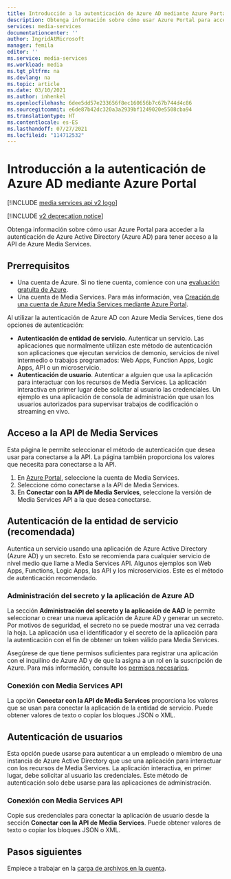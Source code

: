 ```yaml
---
title: Introducción a la autenticación de Azure AD mediante Azure Portal | Microsoft Docs
description: Obtenga información sobre cómo usar Azure Portal para acceder a la autenticación de Azure Active Directory (Azure AD) para utilizar la API de Azure Media Services.
services: media-services
documentationcenter: ''
author: IngridAtMicrosoft
manager: femila
editor: ''
ms.service: media-services
ms.workload: media
ms.tgt_pltfrm: na
ms.devlang: na
ms.topic: article
ms.date: 03/10/2021
ms.author: inhenkel
ms.openlocfilehash: 6dee5dd57e233656f8ec160656b7c67b744d4c86
ms.sourcegitcommit: e6de87b42dc320a3a2939bf1249020e5508cba94
ms.translationtype: HT
ms.contentlocale: es-ES
ms.lasthandoff: 07/27/2021
ms.locfileid: "114712532"
---
```

# <a name="get-started-with-azure-ad-authentication-by-using-the-azure-portal"></a>Introducción a la autenticación de Azure AD mediante Azure Portal

[!INCLUDE [media services api v2 logo](./includes/v2-hr.md)]

[!INCLUDE [v2 deprecation notice](../latest/includes/v2-deprecation-notice.md)]

Obtenga información sobre cómo usar Azure Portal para acceder a la autenticación de Azure Active Directory (Azure AD) para tener acceso a la API de Azure Media Services.

## <a name="prerequisites"></a>Prerrequisitos

- Una cuenta de Azure. Si no tiene cuenta, comience con una [evaluación gratuita de Azure](https://azure.microsoft.com/pricing/free-trial/). 
- Una cuenta de Media Services. Para más información, vea [Creación de una cuenta de Azure Media Services mediante Azure Portal](media-services-portal-create-account.md).

Al utilizar la autenticación de Azure AD con Azure Media Services, tiene dos opciones de autenticación:

- **Autenticación de entidad de servicio**. Autenticar un servicio. Las aplicaciones que normalmente utilizan este método de autenticación son aplicaciones que ejecutan servicios de demonio, servicios de nivel intermedio o trabajos programados: Web Apps, Function Apps, Logic Apps, API o un microservicio.
- **Autenticación de usuario**. Autenticar a alguien que usa la aplicación para interactuar con los recursos de Media Services. La aplicación interactiva en primer lugar debe solicitar al usuario las credenciales. Un ejemplo es una aplicación de consola de administración que usan los usuarios autorizados para supervisar trabajos de codificación o streaming en vivo. 

## <a name="access-the-media-services-api"></a>Acceso a la API de Media Services

Esta página le permite seleccionar el método de autenticación que desea usar para conectarse a la API. La página también proporciona los valores que necesita para conectarse a la API.

1. En [Azure Portal](https://portal.azure.com/), seleccione la cuenta de Media Services.
2. Seleccione cómo conectarse a la API de Media Services.
3. En **Conectar con la API de Media Services**, seleccione la versión de Media Services API a la que desea conectarse.

## <a name="service-principal-authentication--recommended"></a>Autenticación de la entidad de servicio (recomendada)

Autentica un servicio usando una aplicación de Azure Active Directory (Azure AD) y un secreto. Esto se recomienda para cualquier servicio de nivel medio que llame a Media Services API. Algunos ejemplos son Web Apps, Functions, Logic Apps, las API y los microservicios. Este es el método de autenticación recomendado.

### <a name="manage-your-azure-ad-app-and-secret"></a>Administración del secreto y la aplicación de Azure AD

La sección **Administración del secreto y la aplicación de AAD** le permite seleccionar o crear una nueva aplicación de Azure AD y generar un secreto. Por motivos de seguridad, el secreto no se puede mostrar una vez cerrada la hoja. La aplicación usa el identificador y el secreto de la aplicación para la autenticación con el fin de obtener un token válido para Media Services.

Asegúrese de que tiene permisos suficientes para registrar una aplicación con el inquilino de Azure AD y de que la asigna a un rol en la suscripción de Azure. Para más información, consulte los [permisos necesarios](../../active-directory/develop/howto-create-service-principal-portal.md#permissions-required-for-registering-an-app).

### <a name="connect-to-media-services-api"></a>Conexión con Media Services API

La opción **Conectar con la API de Media Services** proporciona los valores que se usan para conectar la aplicación de la entidad de servicio. Puede obtener valores de texto o copiar los bloques JSON o XML.

## <a name="user-authentication"></a>Autenticación de usuarios

Esta opción puede usarse para autenticar a un empleado o miembro de una instancia de Azure Active Directory que use una aplicación para interactuar con los recursos de Media Services. La aplicación interactiva, en primer lugar, debe solicitar al usuario las credenciales. Este método de autenticación solo debe usarse para las aplicaciones de administración.

### <a name="connect-to-media-services-api"></a>Conexión con Media Services API

Copie sus credenciales para conectar la aplicación de usuario desde la sección **Conectar con la API de Media Services**. Puede obtener valores de texto o copiar los bloques JSON o XML.

## <a name="next-steps"></a>Pasos siguientes

Empiece a trabajar en la [carga de archivos en la cuenta](media-services-portal-upload-files.md).
